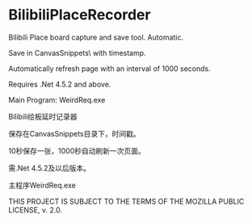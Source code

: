 # BilibiliPlaceRecorder
Bilibili Place board capture and save tool. Automatic.

Save in CanvasSnippets\ with timestamp.

Automatically refresh page with an interval of 1000 seconds.

Requires .Net 4.5.2 and above.

Main Program: WeirdReq.exe

Bilibili绘板延时记录器

保存在CanvasSnippets目录下，时间戳。

10秒保存一张，1000秒自动刷新一次页面。

需.Net 4.5.2及以后版本。

主程序WeirdReq.exe

THIS PROJECT IS SUBJECT TO THE TERMS OF THE MOZILLA PUBLIC LICENSE, v. 2.0.